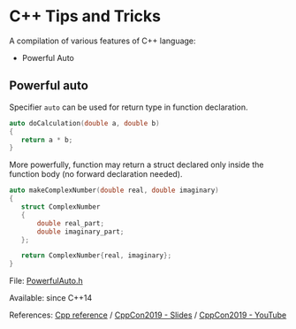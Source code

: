 # C++ Tips and Tricks

A compilation of various features of C++ language:

 - Powerful Auto

## Powerful auto

Specifier `auto` can be used for return type in function declaration. 
 
 ```cpp
auto doCalculation(double a, double b)
{
    return a * b;
}
 ```
More powerfully, function may return a struct declared
only inside the function body (no forward declaration needed).

 ```cpp
auto makeComplexNumber(double real, double imaginary)
{
    struct ComplexNumber
    {
        double real_part;
        double imaginary_part;
    };

    return ComplexNumber{real, imaginary};
}
 ```

File: [PowerfulAuto.h](PowerfulAuto.h)

Available: since C++14

References:
[Cpp reference](https://en.cppreference.com/w/cpp/language/auto) /
[CppCon2019 - Slides](https://github.com/CppCon/CppCon2019/blob/master/Presentations/back_to_basics_the_best_parts_of_cpp/back_to_basics_the_best_parts_of_cpp__jason_turner__cppcon_2019.pdf) /
[CppCon2019 - YouTube](https://youtu.be/iz5Qx18H6lg?t=1368)

